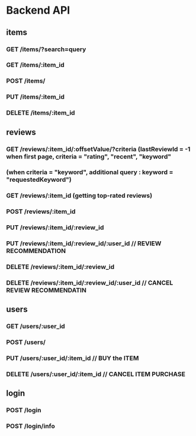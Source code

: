 # Backend API

## **items**

### GET      /items/?search=query       
### GET      /items/:item_id
### POST     /items/
### PUT      /items/:item_id
### DELETE   /items/:item_id

## **reviews**

### GET      /reviews/:item_id/:offsetValue/?criteria   (lastReviewId = -1 when first page, criteria = "rating", "recent", "keyword"
###                                                    (when criteria = "keyword", additional query : keyword = "requestedKeyword")
### GET      /reviews/:item_id            (getting top-rated reviews)
### POST     /reviews/:item_id
### PUT      /reviews/:item_id/:review_id           
### PUT      /reviews/:item_id/:review_id/:user_id  // REVIEW RECOMMENDATION
### DELETE   /reviews/:item_id/:review_id
### DELETE   /reviews/:item_id/:review_id/:user_id  // CANCEL REVIEW RECOMMENDATIN 

## **users**

### GET      /users/:user_id
### POST     /users/
### PUT      /users/:user_id/:item_id               // BUY the ITEM
### DELETE   /users/:user_id/:item_id               // CANCEL ITEM PURCHASE

## **login**

### POST     /login
### POST     /login/info